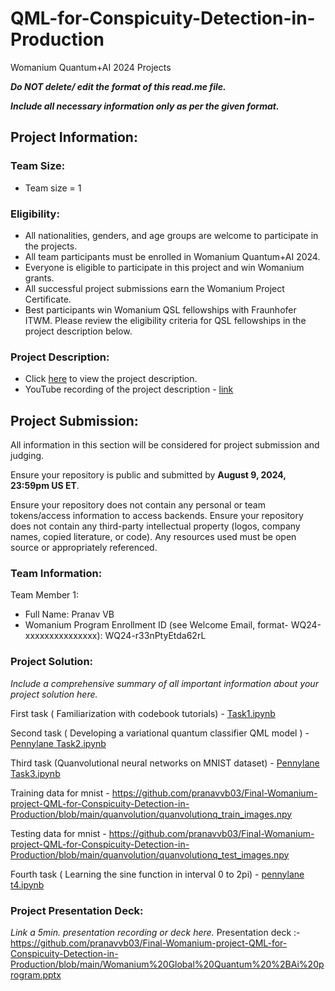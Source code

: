 # QML-for-Conspicuity-Detection-in-Production
Womanium Quantum+AI 2024 Projects


_**Do NOT delete/ edit the format of this read.me file.**_

_**Include all necessary information only as per the given format.**_

## Project Information:

### Team Size:
  - Team size = 1

### Eligibility:
  - All nationalities, genders, and age groups are welcome to participate in the projects.
  - All team participants must be enrolled in Womanium Quantum+AI 2024.
  - Everyone is eligible to participate in this project and win Womanium grants.
  - All successful project submissions earn the Womanium Project Certificate.
  - Best participants win Womanium QSL fellowships with Fraunhofer ITWM. Please review the eligibility criteria for QSL fellowships in the project description below.

### Project Description:
  - Click [here](https://drive.google.com/file/d/1AcctFeXjchtEhYzPUsHpP_b4HGlI4kq9/view?usp=sharing) to view the project description.
  - YouTube recording of the project description - [link](https://youtu.be/Ac1ihFcTRTc?si=i6AIVfQQh8ymYQYp)

## Project Submission:
All information in this section will be considered for project submission and judging.

Ensure your repository is public and submitted by **August 9, 2024, 23:59pm US ET**.

Ensure your repository does not contain any personal or team tokens/access information to access backends. Ensure your repository does not contain any third-party intellectual property (logos, company names, copied literature, or code). Any resources used must be open source or appropriately referenced.

### Team Information:
Team Member 1:
 - Full Name: Pranav VB
 - Womanium Program Enrollment ID (see Welcome Email, format- WQ24-xxxxxxxxxxxxxxx): WQ24-r33nPtyEtda62rL


### Project Solution:
_Include a comprehensive summary of all important information about your project solution here._

First task ( Familiarization with codebook tutorials) -  [Task1.ipynb](https://github.com/pranavvb03/Final-Womanium-project-QML-for-Conspicuity-Detection-in-Production/blob/main/PL%20task1.ipynb)

Second task ( Developing a variational quantum classifier QML model ) - [Pennylane Task2.ipynb](https://github.com/pranavvb03/Final-Womanium-project-QML-for-Conspicuity-Detection-in-Production/blob/main/Task2%20(1).ipynb)

Third task (Quanvolutional neural networks on MNIST dataset) - [Pennylane Task3.ipynb](https://github.com/pranavvb03/Final-Womanium-project-QML-for-Conspicuity-Detection-in-Production/blob/main/PL%20Task3.ipynb)

Training data for mnist - https://github.com/pranavvb03/Final-Womanium-project-QML-for-Conspicuity-Detection-in-Production/blob/main/quanvolution/quanvolutionq_train_images.npy

Testing data for mnist - https://github.com/pranavvb03/Final-Womanium-project-QML-for-Conspicuity-Detection-in-Production/blob/main/quanvolution/quanvolutionq_test_images.npy

Fourth task ( Learning the sine function in interval 0 to 2pi) - [pennylane t4.ipynb](https://github.com/pranavvb03/Final-Womanium-project-QML-for-Conspicuity-Detection-in-Production/blob/main/task4.ipynb)

### Project Presentation Deck:
_Link a 5min. presentation recording or deck here._
Presentation deck :- https://github.com/pranavvb03/Final-Womanium-project-QML-for-Conspicuity-Detection-in-Production/blob/main/Womanium%20Global%20Quantum%20%2BAi%20program.pptx
